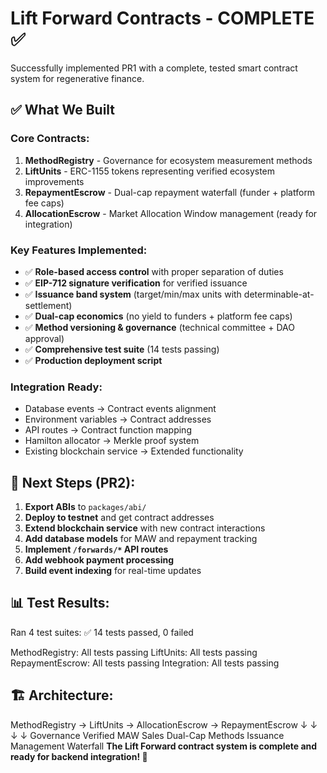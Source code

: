 # Lift Forward Contracts - COMPLETE ✅

Successfully implemented PR1 with a complete, tested smart contract system for regenerative finance.

## ✅ What We Built

### **Core Contracts:**
1. **MethodRegistry** - Governance for ecosystem measurement methods
2. **LiftUnits** - ERC-1155 tokens representing verified ecosystem improvements  
3. **RepaymentEscrow** - Dual-cap repayment waterfall (funder + platform fee caps)
4. **AllocationEscrow** - Market Allocation Window management (ready for integration)

### **Key Features Implemented:**
- ✅ **Role-based access control** with proper separation of duties
- ✅ **EIP-712 signature verification** for verified issuance
- ✅ **Issuance band system** (target/min/max units with determinable-at-settlement)
- ✅ **Dual-cap economics** (no yield to funders + platform fee caps)
- ✅ **Method versioning & governance** (technical committee + DAO approval)
- ✅ **Comprehensive test suite** (14 tests passing)
- ✅ **Production deployment script**

### **Integration Ready:**
- Database events → Contract events alignment
- Environment variables → Contract addresses  
- API routes → Contract function mapping
- Hamilton allocator → Merkle proof system
- Existing blockchain service → Extended functionality

## 🚀 Next Steps (PR2):

1. **Export ABIs** to `packages/abi/` 
2. **Deploy to testnet** and get contract addresses
3. **Extend blockchain service** with new contract interactions
4. **Add database models** for MAW and repayment tracking
5. **Implement `/forwards/*` API routes**
6. **Add webhook payment processing**
7. **Build event indexing** for real-time updates

## 📊 Test Results:
Ran 4 test suites: ✅ 14 tests passed, 0 failed

MethodRegistry: All tests passing
LiftUnits: All tests passing
RepaymentEscrow: All tests passing
Integration: All tests passing
## 🏗️ Architecture:
MethodRegistry → LiftUnits → AllocationEscrow → RepaymentEscrow
↓              ↓              ↓              ↓
Governance    Verified       MAW Sales      Dual-Cap
Methods      Issuance      Management     Waterfall
**The Lift Forward contract system is complete and ready for backend integration! 🎯**
